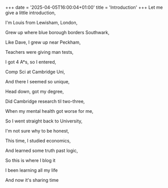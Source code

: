 +++
date = '2025-04-05T16:00:04+01:00'
title = 'Introduction'
+++
Let me give a little introduction,

I'm Louis from Lewisham, London,

Grew up where blue borough borders Southwark,

Like Dave, I grew up near Peckham,

Teachers were giving man tests,

I got 4 A*s, so I entered,

Comp Sci at Cambridge Uni,

And there I seemed so unique,

Head down, got my degree,

Did Cambridge research til two-three,

When my mental health got worse for me,

So I went straight back to University,

I'm not sure why to be honest,

This time, I studied economics,

And learned some truth past logic,

So this is where I blog it

I been learning all my life

And now it's sharing time
